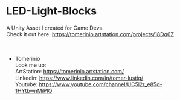 # LED-Light-Blocks
A Unity Asset I created for Game Devs.<br>
Check it out here: https://tomerinio.artstation.com/projects/18Dq6Z <br>
<br>
<br>
- Tomerinio<br>
Look me up:<br>
ArtStation: https://tomerinio.artstation.com/ <br>
Linkedin: https://www.linkedin.com/in/tomer-lustig/ <br>
Youtube: https://www.youtube.com/channel/UC5l2r_e85d-1HYtbwnMiPlQ <br>
